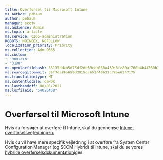 ```yaml
---
title: Overførsel til Microsoft Intune
ms.author: pebaum
author: pebaum
manager: scotv
ms.audience: Admin
ms.topic: article
ms.service: o365-administration
ROBOTS: NOINDEX, NOFOLLOW
localization_priority: Priority
ms.collection: Adm_O365
ms.custom:
- "9001216"
- "3188"
ms.openlocfilehash: 33135ddab5d75df2de59cab058a439c6fc80af760a4b48260b2c67cda8c1af99
ms.sourcegitcommit: b5f7da89a650d2915dc652449623c78be6247175
ms.translationtype: MT
ms.contentlocale: da-DK
ms.lasthandoff: 08/05/2021
ms.locfileid: "54026468"
---
```

# <a name="migrating-to-microsoft-intune"></a>Overførsel til Microsoft Intune

Hvis du forsøger at overføre til Intune, skal du gennemse [Intune-overførselsvejledningen.](https://docs.microsoft.com/intune/fundamentals/migration-guide)

Hvis du vil have mere specifik vejledning i at overføre fra System Center Configuration Manager (og SCCM Hybrid) til Intune, skal du se vores [hybride overførselsdokumentation](https://docs.microsoft.com/sccm/mdm/deploy-use/migrate-hybridmdm-to-intunesa)igen. 